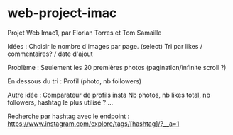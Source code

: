 # web-project-imac
Projet Web Imac1, par Florian Torres et Tom Samaille

Idées : 
Choisir le nombre d'images par page. (select)
Tri par likes / commentaires? / date d'ajout

Problème : Seulement les 20 premières photos (pagination/infinite scroll ?)


En dessous du tri : 
Profil (photo, nb followers)

Autre idée :
Comparateur de profils insta 
Nb photos, nb likes total, nb followers, hashtag le plus utilisé ? ...

Recherche par hashtag avec le endpoint : https://www.instagram.com/explore/tags/[hashtag]/?__a=1
